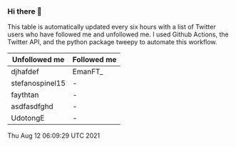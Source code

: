 ### Hi there 👋

This table is automatically updated every six hours with a list of Twitter users who have followed me and unfollowed me. I used Github Actions, the Twitter API, and the python package tweepy to automate this workflow.

| Unfollowed me |  Followed me |
| --- | --- |
|djhafdef|EmanFT_|
|stefanospinel15|-|
|faythtan|-|
|asdfasdfghd|-|
|UdotongE|-|
Thu Aug 12 06:09:29 UTC 2021
